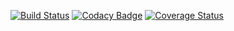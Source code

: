 [![Build Status](https://travis-ci.org/Frotty/glacier2.svg?branch=master)](https://travis-ci.org/Frotty/glacier2) [![Codacy Badge](https://api.codacy.com/project/badge/grade/dea017ad40d44450a53037b44dac3997)](https://www.codacy.com/app/frotty/glacier2) [![Coverage Status](https://coveralls.io/repos/github/Frotty/glacier2/badge.svg?branch=master)](https://coveralls.io/github/Frotty/glacier2?branch=master)
